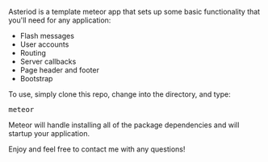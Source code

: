 Asteriod is a template meteor app that sets up some basic functionality that
you'll need for any application:
* Flash messages
* User accounts
* Routing
* Server callbacks
* Page header and footer
* Bootstrap

To use, simply clone this repo, change into the directory, and type:
<pre>
meteor
</pre>

Meteor will handle installing all of the package dependencies and will startup 
your application.

Enjoy and feel free to contact me with any questions!